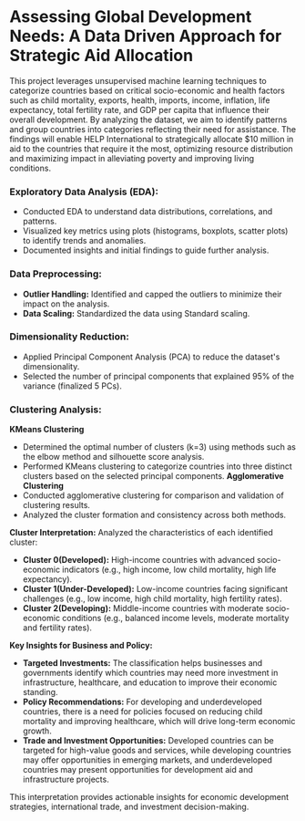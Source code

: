 # **Assessing Global Development Needs: A Data Driven Approach for Strategic Aid Allocation**
This project leverages unsupervised machine learning techniques to categorize countries based on critical socio-economic and health factors such as child mortality, exports, health, imports, income, inflation, life expectancy, total fertility rate, and GDP per capita that influence their overall development. By analyzing the dataset, we aim to identify patterns and group countries into categories reflecting their need for assistance. The findings will enable HELP International to strategically allocate $10 million in aid to the countries that require it the most, optimizing resource distribution and maximizing impact in alleviating poverty and improving living conditions.

### **Exploratory Data Analysis (EDA):**
* Conducted EDA to understand data distributions, correlations, and patterns.
* Visualized key metrics using plots (histograms, boxplots, scatter plots) to identify trends and anomalies.
* Documented insights and initial findings to guide further analysis.

### **Data Preprocessing:**
* **Outlier Handling:** Identified and capped the outliers to minimize their impact on the analysis.
* **Data Scaling:** Standardized the data using Standard scaling.
  
### **Dimensionality Reduction:**
* Applied Principal Component Analysis (PCA) to reduce the dataset's dimensionality.
* Selected the number of principal components that explained 95% of the variance (finalized 5 PCs).

### **Clustering Analysis:**
**KMeans Clustering**
* Determined the optimal number of clusters (k=3) using methods such as the elbow method and silhouette score analysis.
* Performed KMeans clustering to categorize countries into three distinct clusters based on the selected principal components.
  **Agglomerative Clustering**
* Conducted agglomerative clustering for comparison and validation of clustering results.
* Analyzed the cluster formation and consistency across both methods.

**Cluster Interpretation:**
Analyzed the characteristics of each identified cluster:
* **Cluster 0(Developed):**  High-income countries with advanced socio-economic indicators (e.g., high income, low child mortality, high life expectancy).
* **Cluster 1(Under-Developed):**  Low-income countries facing significant challenges (e.g., low income, high child mortality, high fertility rates).
* **Cluster 2(Developing):**  Middle-income countries with moderate socio-economic conditions (e.g., balanced income levels, moderate mortality and fertility rates).

**Key Insights for Business and Policy:**
* **Targeted Investments:** The classification helps businesses and governments identify which countries may need more investment in infrastructure, healthcare, and education to improve their economic standing.
* **Policy Recommendations:** For developing and underdeveloped countries, there is a need for policies focused on reducing child mortality and improving healthcare, which will drive long-term economic growth.
* **Trade and Investment Opportunities:** Developed countries can be targeted for high-value goods and services, while developing countries may offer opportunities in emerging markets, and underdeveloped   
    countries may present opportunities for development aid and infrastructure projects.
  
This interpretation provides actionable insights for economic development strategies, international trade, and investment decision-making.
